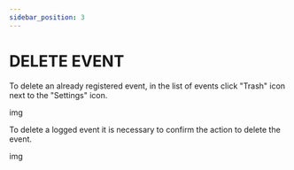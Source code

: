 ```yaml
---
sidebar_position: 3
---
```


# DELETE EVENT

To delete an already registered event, in the list of events click "Trash" icon next to the "Settings" icon.

img

To delete a logged event it is necessary to confirm the action to delete the event.

img
